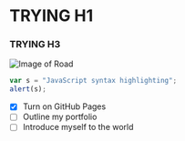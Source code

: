 # TRYING H1

### TRYING H3


![Image of Road](https://unsplash.com/photos/tMzCrBkM99Y)


```javascript
var s = "JavaScript syntax highlighting";
alert(s);
```

- [x] Turn on GitHub Pages
- [ ] Outline my portfolio
- [ ] Introduce myself to the world
